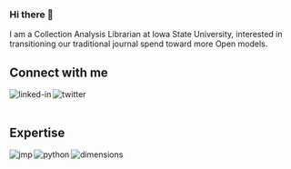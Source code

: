 ### Hi there 👋
I am a Collection Analysis Librarian at Iowa State University, interested in transitioning our traditional journal spend toward more Open models.

## Connect with me
[<img align="left" alt="linked-in" src="https://img.shields.io/badge/linkedin-%230077B5.svg?&style=for-the-badge&logo=linkedin&logoColor=white" />](https://www.linkedin.com/in/eric-schares-9842989b/)

[<img align="left" alt="twitter" src="https://img.shields.io/badge/twitter-%231DA1F2.svg?&style=for-the-badge&logo=twitter&logoColor=white" />](https://twitter.com/eschares)

<br>
<br>

## Expertise
<img align="left" alt="jmp" src="https://img.shields.io/badge/jmp-%20-%2320232a.svg?&style=for-the-badge&logo=jmp&logoColor=%2361DAFB" />

<img align="left" alt="python" src="https://img.shields.io/badge/python-%20-%2343853D.svg?&style=for-the-badge&logo=python&logoColor=white" />

<img align="left" alt="dimensions" src="https://img.shields.io/badge/dimensions-%23316192.svg?&style=for-the-badge&logo=dimensions&logoColor=white" />

<!--
**eschares/eschares** is a ✨ _special_ ✨ repository because its `README.md` (this file) appears on your GitHub profile.

Here are some ideas to get you started:

- 🔭 I’m currently working on ...
- 🌱 I’m currently learning ...
- 👯 I’m looking to collaborate on ...
- 🤔 I’m looking for help with ...
- 💬 Ask me about ...
- 📫 How to reach me: ...
- 😄 Pronouns: ...
- ⚡ Fun fact: ...
-->
